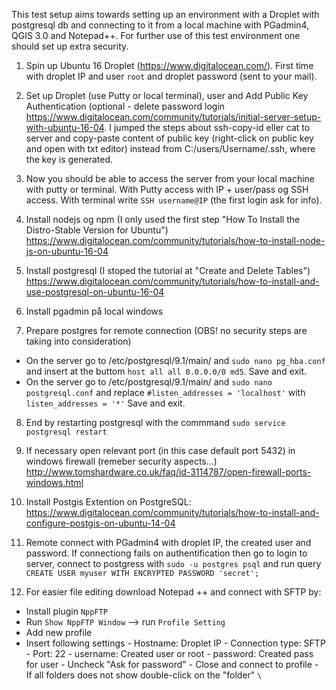 This test setup aims towards setting up an environment with a Droplet with postgresql db and connecting to it from a local machine with PGadmin4, QGIS 3.0 and Notepad++. For further use of this test environment one should set up extra security.

1) Spin up Ubuntu 16 Droplet (https://www.digitalocean.com/). First time with droplet IP and user `root` and droplet password (sent to your mail).

2) Set up Droplet (use Putty or local terminal), user and Add Public Key Authentication (optional - delete password login 
https://www.digitalocean.com/community/tutorials/initial-server-setup-with-ubuntu-16-04. I jumped the steps about ssh-copy-id eller cat to server and copy-paste content of public key (right-click on public key and open with txt editor) instead from C:/users/Username/.ssh, where the key is generated.

3) Now you should be able to access the server from your local machine with putty or terminal. With Putty access with IP + user/pass og SSH access. With terminal write `SSH username@IP` (the first login ask for info).

4) Install nodejs og npm (I only used the first step "How To Install the Distro-Stable Version for Ubuntu")
https://www.digitalocean.com/community/tutorials/how-to-install-node-js-on-ubuntu-16-04

5) Install postgresql (I stoped the tutorial at "Create and Delete Tables")
https://www.digitalocean.com/community/tutorials/how-to-install-and-use-postgresql-on-ubuntu-16-04

6) Install pgadmin på local windows

7) Prepare postgres for remote connection (OBS! no security steps are taking into consideration)
- On the server go to /etc/postgresql/9.1/main/ and `sudo nano pg_hba.conf` and insert at the buttom `host all all 0.0.0.0/0 md5`. Save and exit.
- On the server go to /etc/postgresql/9.1/main/ and `sudo nano postgresql.conf` and replace `#listen_addresses = 'localhost'` with `listen_addresses = '*'` Save and exit.

8) End by restarting postgresql with the commmand `sudo service postgresql restart`

9) If necessary open relevant port (in this case default port 5432) in windows firewall (remeber security aspects...)
http://www.tomshardware.co.uk/faq/id-3114787/open-firewall-ports-windows.html

10) Install Postgis Extention on PostgreSQL: 
https://www.digitalocean.com/community/tutorials/how-to-install-and-configure-postgis-on-ubuntu-14-04

11) Remote connect with PGadmin4 with droplet IP, the created user and password. If connectiong fails on authentification then go to login to server, connect to postgress with `sudo -u postgres psql` and run query `CREATE USER myuser WITH ENCRYPTED PASSWORD 'secret';`

12) For easier file editing download Notepad ++ and connect with SFTP by:
- Install plugin `NppFTP`
- Run `Show NppFTP Window` --> run `Profile Setting`
- Add new profile
- Insert following settings
      - Hostname: Droplet IP
      - Connection type: SFTP
      - Port: 22
      - username: Created user or root
      - password: Created pass for user
      - Uncheck "Ask for password"
      - Close and connect to profile
      - If all folders does not show double-click on the "folder" `\`
      
   
